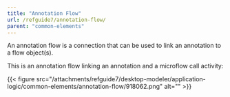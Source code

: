 ```yaml
---
title: "Annotation Flow"
url: /refguide7/annotation-flow/
parent: "common-elements"
---
```


An annotation flow is a connection that can be used to link an annotation to a flow object(s).

This is an annotation flow linking an annotation and a microflow call activity:

{{< figure src="/attachments/refguide7/desktop-modeler/application-logic/common-elements/annotation-flow/918062.png" alt="" >}}
